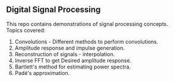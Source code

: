 ## Digital Signal Processing
This repo contains demonstrations of signal processing concepts.  
Topics covered: 
1. Convolutions - Different methods to perform convolutions.
2. Amplitude response and impulse generation.
3. Reconstruction of signals - interpolation.
4. Inverse FFT to get Desired amplitude response.
5. Bartlett's method for estimating power spectra.
6. Padé's approximation.
